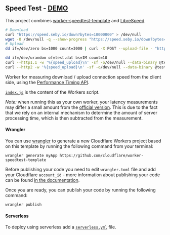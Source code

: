 ## Speed Test - [DEMO](https://speed.seby.io)

This project combines [worker-speedtest-template](https://github.com/cloudflare/worker-speedtest-template) and [LibreSpeed](https://github.com/librespeed/speedtest)

```sh
# Download
curl "https://speed.seby.io/down?bytes=10000000" > /dev/null
wget -O /dev/null -q --show-progress "https://speed.seby.io/down?bytes=10000000"
# Upload
dd if=/dev/zero bs=1000 count=3000 | curl -X POST --upload-file - "https://speed.seby.io/up" >/dev/null

dd if=/dev/urandom of=test.dat bs=1M count=10
curl --http1.1 -w '%{speed_upload}\n' -sf -o/dev/null --data-binary @test.dat https://speed.seby.io/up
curl --http2 -w '%{speed_upload}\n' -sf -o/dev/null --data-binary @test.dat https://speed.seby.io/up
```

Worker for measuring download / upload connection speed from the client side, using the [Performance Timing API](https://w3c.github.io/perf-timing-primer/).

[`index.js`](https://github.com/cloudflare/worker-speedtest-template/blob/master/router.js) is the content of the Workers script.

_Note:_ when running this as your own worker, your latency measurements may differ a small amount from the [official version](https://speed.cloudflare.com). This is due to the fact that we rely on an internal mechanism to determine the amount of server processing time, which is then subtracted from the measurement.

#### Wrangler

You can use [wrangler](https://github.com/cloudflare/wrangler) to generate a new Cloudflare Workers project based on this template by running the following command from your terminal:

```
wrangler generate myApp https://github.com/cloudflare/worker-speedtest-template
```

Before publishing your code you need to edit `wrangler.toml` file and add your Cloudflare `account_id` - more information about publishing your code can be found [in the documentation](https://workers.cloudflare.com/docs/quickstart/configuring-and-publishing/).

Once you are ready, you can publish your code by running the following command:

```
wrangler publish
```

#### Serverless

To deploy using serverless add a [`serverless.yml`](https://serverless.com/framework/docs/providers/cloudflare/) file.
